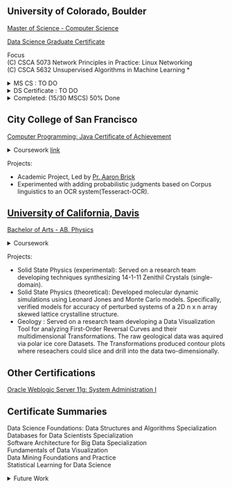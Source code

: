 
## University of Colorado, Boulder
[Master of Science - Computer Science](https://www.colorado.edu/cs/academics/online-programs/mscs-coursera) <br/>

[Data Science Graduate Certificate](https://www.colorado.edu/program/data-science/Data%20Science%20MasterTrack%20Certificate#curriculum-211) <br/>

Focus <br/>
(C) CSCA 5073 Network Principles in Practice: Linux Networking <br/>
(C) CSCA 5632 Unsupervised Algorithms in Machine Learning * <br/>

<details>
  <summary> MS CS : TO DO</summary>
(C) CSCA 5083 Network Principles in Practice: Cloud Networking <br/>
---<br/>
(E)  CSCA 5312 Basic Robotic Behaviors and Odometry * <br/>
(E) CSCA 5332 Robotic Mapping and Trajectory Generation  <br/>
(E) CSCA 5342 Robotic Path Planning and Task Execution <br/>
---<br/>
(C) CSCA 5214: Computing, Ethics, and Society 1 - Foundations * <br/>
(C) CSCA 5224 Ethical Issues in AI and Professional Ethics <br/>
(C) CSCA 5234 Ethical Issues in Computing Applications <br/>
---<br/>
(E) CSCA 5112: Introduction to Generative AI * <br/>
(E) CSCA 5122: Modern Applications of Generative AI <br/>
(E) CSCA 5132: Advances in Generative AI <br/>
---<br/>
(C) CSCA 5642 Introduction to Deep Learning <br/>
---<br/>
(C) CSCA 5424 Approximation Algorithms and Linear Programming * <br/>
(C) CSCA 5454 Advanced Data Structures, RSA and Quantum Algorithms <br/>

</details>

<details>
  <summary> DS Certificate : TO DO</summary>
DTSA 5001 Probability Theory: Foundation for Data Science * <br/>
DTSA 5002 Statistical Inference for Estimation in Data Science *  <br/>
DTSA 5003 Statistical Inference and Hypothesis Testing in Data Science <br/>
--- <br/>
<s>DTSA 5020 Regression and Classification</s> <br/>
<s>DTSA 5021 Resampling, Selection, and Splines</s> <br/>
<s>DTSA 5022 Trees, SVM and Unsupervised Learning</s> <br/>
--- <br/>
<s>DTSA 5509 Introduction to Machine Learning: Supervised Learning </s> <br/>
DTSA 5510 Unsupervised Algorithms in Machine Learning <br/>
DTSA 5511 Introduction to Deep Learning <br/>
--- <br/>
<s>DTSA 5504 Data Mining Pipeline </s> <br/>
<s>DTSA 5505 Data Mining Methods </s><br/>
<s>DTSA 5506 Data Mining Project </s><br/>
</details>

<details>
  <summary>Completed: (15/30 MSCS) 50% Done</summary>
(E) DTSA 5734 The Structured Query Language (SQL)<br/>
(E) DTSA 5735 Advanced Topics and Future Trends in Database Technologies<br/>
(E) DTSA 5733 Relational Database Design<br/>
(E) DTSA 5301 Data Science as a Field<br/>
(E) DTSA 5798 Supervised Text Classification for Marketing Analytics<br/>
(C) DTSA 5507 Software Architecture Fundamentals for Big Data <br/>
(C) DTSA 5503 Dynamic Programming and Greedy Algorithms <br/>
(C) CSCA 5018 Software Architecture Patterns for Big Data - DTSA 5508 <br/>
(E) CSCA 5502 Data Mining Pipeline – Same as DTSA 5504<br/> 
(C) CSCA 5028 Applications of Software Architecture for Big Data <br/>
(E) CSCA 5512 Data Mining Methods – Same as DTSA 5505 <br/> 
(E) CSCA 5522 Data Mining Project – Same as DTSA 5506 <br/> 
(C) CSCA 5063 Network Systems Foundation  <br/>
(E) DTSA 5020 Regression and Classification <br/>
<s>(C) CSCA 5622 Introduction to Machine Learning - Supervised Learning - DTSA 5509 </s> <br/>
</details>
  
## City College of San Francisco
[Computer Programming: Java Certificate of Achievement](/images/cert_two.png)

<details>
  <summary>Coursework <a href="https://ccsf.curricunet.com/Report/Program/GetReport/893?reportId=29">link</a></summary>
	CS 113A - Intro to Perl Programming <br/>
	CS 111B - Programming Fundamentals: Java <br/>
	CS 111C - Data Structures and Algorithms: Java <br/>
	CS 160A - Introduction to Unix/Linux	<br/>
	CS 211S - Advanced Java: Standard Edition <br/>
	CS 150A - Introduction to SQL Databases and NoSQL <br/>
	CS 199 - Independent Study <br/>
	CS 270 - Comp Architecture w/ Assembly  <br/>
	CS 131B - Prog Fundamentals: Python  <br/>
	CS 231 - Advanced Python Programming  <br/>
</details>

Projects:
- Academic Project, Led by [Pr. Aaron Brick](https://github.com/aaronbrick)<br/>
- Experimented with adding probabilistic judgments based on Corpus linguistics to an OCR system(Tesseract-OCR).

## [University of California, Davis](https://physics.ucdavis.edu/)
[Bachelor of Arts - AB, Physics](/images/cert_one.png)

<details>
  <summary>Coursework</summary>
  - Mathematical Methods for Physics<br/>
  - Advanced Physics Laboratory<br/>
  - Classical Mechanics<br/>
  - Electrodynamics <br/>
  - Statistical Mechanics<br/>
  - Quantum Mechanics<br/>
  - Atomic Physics<br/>
  - Nuclear Physics<br/>
  - Astrophysics<br/>
</details>


Projects: 
- Solid State Physics (experimental): Served on a research team developing techniques synthesizing 14-1-11 Zenithil Crystals (single-domain).
- Solid State Physics (theoretical):  Developed molecular dynamic simulations using Leonard Jones and Monte Carlo models. Specifically, verified models for accuracy of perturbed systems of a 2D n x n array skewed lattice crystalline structure.
- Geology : Served on a research team developing a Data Visualization Tool for analyzing First-Order Reversal Curves and their multidimensional Transformations. The raw geological data was aquired via polar ice core Datasets. The Transformations produced contour plots where reseachers could slice and drill into the data two-dimensionally.


## Other Certifications
[Oracle Weblogic Server 11g: System Administration I](https://education.oracle.com/oracle-weblogic-server-12c-administration-i/pexam_1Z0-133)

## Certificate Summaries

Data Science Foundations: Data Structures and Algorithms Specialization<br/>
Databases for Data Scientists Specialization<br/>
Software Architecture for Big Data Specialization<br/>
Fundamentals of Data Visualization <br/>
Data Mining Foundations and Practice  <br/>
Statistical Learning for Data Science <br/>

<details>
  <summary>Future Work</summary>
Data Engineer Learning Path<br/>
https://www.cloudskillsboost.google/journeys/16<br/>

Preparing for Google Cloud Certification: Cloud Data Engineer Professional Certificate<br/>
https://www.coursera.org/professional-certificates/gcp-data-engineering#courses<br/>
Data Engineering, Big Data, and Machine Learning on GCP Specialization<br/>
https://www.coursera.org/specializations/gcp-data-machine-learning#courses<br/>
[Scala & Functional Programming Essentials | Rock the JVM](https://www.udemy.com/course/rock-the-jvm-scala-for-beginners/?ranMID=39197&ranEAID=GjbDpcHcs4w&ranSiteID=GjbDpcHcs4w-wASJySFJgslzQzwT4ZEdHg&LSNPUBID=GjbDpcHcs4w)<br/>
[Microsoft Azure Data Engineering Associate (DP-203) Professional Certificate](https://www.coursera.org/professional-certificates/microsoft-azure-dp-203-data-engineering#courses)

Udemy:
https://www.udemy.com/course/fast-scala/learn/lecture/27123376#overview
https://www.udemy.com/share/102cr43@cmcOHD4Y-k7MsASvOMab1P0suzps_Rwa29Yh9DoIRlfRrIskAFU4HgPhBkSCSDlZ/

Learning Path
AWS Cloud Practitioneer > Solutions Archetecht > AWS Developer / SysOps Administrator > Machine Learning

AWS Certified Cloud Practitioner Training 2020 - Full Course<br/>
https://www.youtube.com/watch?v=3hLmDS179YE&t=50s<br/>
https://aws.amazon.com/training/events/?get-certified-vilt-courses-cards.sort-by=item.additionalFields.startDateSort&get-certified-vilt-courses-cards.sort-order=asc&awsf.get-certified-vilt-courses-type=*all&awsf.get-certified-vilt-courses-series=*all&awsf.get-certified-vilt-locations=*all&awsf.get-certified-vilt-countries=*all&awsf.get-certified-vilt-languages=*all&awsf.get-certified-vilt-courses-level=*all&awsf.get-certified-vilt-courses-tech-category=*all<br/>

</details>



